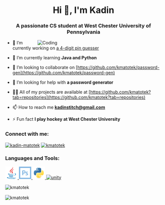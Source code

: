 <h1 align="center">Hi 👋, I'm Kadin</h1>
<h3 align="center">A passionate CS student at West Chester University of Pennsylvania</h3>
<img align="right" alt="Coding" width="400" src="[https://gifdb.com/images/high/coding-penguin-i-like-pressing-buttons-puv3coc5z4pkth51.gif](https://gifdb.com/images/high/coding-penguin-i-like-pressing-buttons-puv3coc5z4pkth51.gif)">

- 🔭 I’m currently working on [a 4-digit pin guesser](https://github.com/kmatotek/4dig-pin-guesser)

- 🌱 I’m currently learning **Java and Python**

- 👯 I’m looking to collaborate on [https://github.com/kmatotek/password-gen](https://github.com/kmatotek/password-gen)

- 🤝 I’m looking for help with **a password generator**

- 👨‍💻 All of my projects are available at [https://github.com/kmatotek?tab=repositories](https://github.com/kmatotek?tab=repositories)

- 📫 How to reach me **kadinstitch@gmail.com**

- ⚡ Fun fact **I play hockey at West Chester University**

<h3 align="left">Connect with me:</h3>
<p align="left">
<a href="https://linkedin.com/in/kadin-matotek" target="blank"><img align="center" src="https://raw.githubusercontent.com/rahuldkjain/github-profile-readme-generator/master/src/images/icons/Social/linked-in-alt.svg" alt="kadin-matotek" height="30" width="40" /></a>
<a href="https://www.leetcode.com/kmatotek" target="blank"><img align="center" src="https://raw.githubusercontent.com/rahuldkjain/github-profile-readme-generator/master/src/images/icons/Social/leet-code.svg" alt="kmatotek" height="30" width="40" /></a>
</p>

<h3 align="left">Languages and Tools:</h3>
<p align="left"> <a href="https://www.java.com" target="_blank" rel="noreferrer"> <img src="https://raw.githubusercontent.com/devicons/devicon/master/icons/java/java-original.svg" alt="java" width="40" height="40"/> </a> <a href="https://www.photoshop.com/en" target="_blank" rel="noreferrer"> <img src="https://raw.githubusercontent.com/devicons/devicon/master/icons/photoshop/photoshop-line.svg" alt="photoshop" width="40" height="40"/> </a> <a href="https://www.python.org" target="_blank" rel="noreferrer"> <img src="https://raw.githubusercontent.com/devicons/devicon/master/icons/python/python-original.svg" alt="python" width="40" height="40"/> </a> <a href="https://unity.com/" target="_blank" rel="noreferrer"> <img src="https://www.vectorlogo.zone/logos/unity3d/unity3d-icon.svg" alt="unity" width="40" height="40"/> </a> </p>

<p><img align="center" src="https://github-readme-stats.vercel.app/api/top-langs?username=kmatotek&show_icons=true&locale=en&layout=compact" alt="kmatotek" /></p>

<p><img align="center" src="https://github-readme-streak-stats.herokuapp.com/?user=kmatotek&" alt="kmatotek" /></p>

